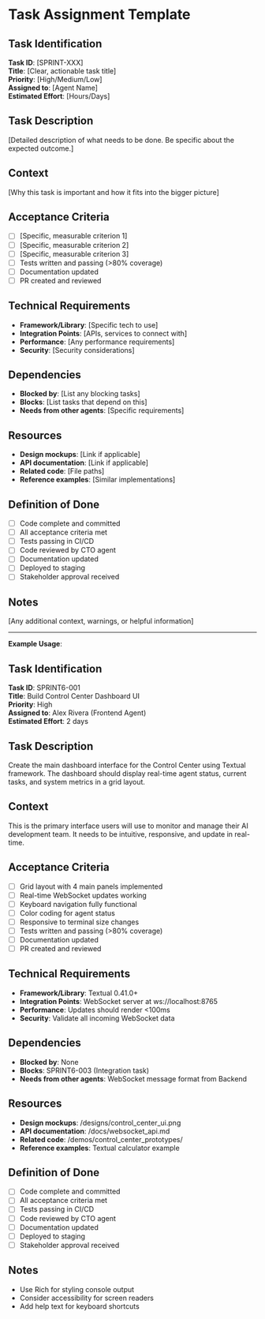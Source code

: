# Task Assignment Template

## Task Identification
**Task ID**: [SPRINT-XXX]  
**Title**: [Clear, actionable task title]  
**Priority**: [High/Medium/Low]  
**Assigned to**: [Agent Name]  
**Estimated Effort**: [Hours/Days]  

## Task Description
[Detailed description of what needs to be done. Be specific about the expected outcome.]

## Context
[Why this task is important and how it fits into the bigger picture]

## Acceptance Criteria
- [ ] [Specific, measurable criterion 1]
- [ ] [Specific, measurable criterion 2]
- [ ] [Specific, measurable criterion 3]
- [ ] Tests written and passing (>80% coverage)
- [ ] Documentation updated
- [ ] PR created and reviewed

## Technical Requirements
- **Framework/Library**: [Specific tech to use]
- **Integration Points**: [APIs, services to connect with]
- **Performance**: [Any performance requirements]
- **Security**: [Security considerations]

## Dependencies
- **Blocked by**: [List any blocking tasks]
- **Blocks**: [List tasks that depend on this]
- **Needs from other agents**: [Specific requirements]

## Resources
- **Design mockups**: [Link if applicable]
- **API documentation**: [Link if applicable]
- **Related code**: [File paths]
- **Reference examples**: [Similar implementations]

## Definition of Done
- [ ] Code complete and committed
- [ ] All acceptance criteria met
- [ ] Tests passing in CI/CD
- [ ] Code reviewed by CTO agent
- [ ] Documentation updated
- [ ] Deployed to staging
- [ ] Stakeholder approval received

## Notes
[Any additional context, warnings, or helpful information]

---

**Example Usage**:

## Task Identification
**Task ID**: SPRINT6-001  
**Title**: Build Control Center Dashboard UI  
**Priority**: High  
**Assigned to**: Alex Rivera (Frontend Agent)  
**Estimated Effort**: 2 days  

## Task Description
Create the main dashboard interface for the Control Center using Textual framework. The dashboard should display real-time agent status, current tasks, and system metrics in a grid layout.

## Context
This is the primary interface users will use to monitor and manage their AI development team. It needs to be intuitive, responsive, and update in real-time.

## Acceptance Criteria
- [ ] Grid layout with 4 main panels implemented
- [ ] Real-time WebSocket updates working
- [ ] Keyboard navigation fully functional
- [ ] Color coding for agent status
- [ ] Responsive to terminal size changes
- [ ] Tests written and passing (>80% coverage)
- [ ] Documentation updated
- [ ] PR created and reviewed

## Technical Requirements
- **Framework/Library**: Textual 0.41.0+
- **Integration Points**: WebSocket server at ws://localhost:8765
- **Performance**: Updates should render <100ms
- **Security**: Validate all incoming WebSocket data

## Dependencies
- **Blocked by**: None
- **Blocks**: SPRINT6-003 (Integration task)
- **Needs from other agents**: WebSocket message format from Backend

## Resources
- **Design mockups**: /designs/control_center_ui.png
- **API documentation**: /docs/websocket_api.md
- **Related code**: /demos/control_center_prototypes/
- **Reference examples**: Textual calculator example

## Definition of Done
- [ ] Code complete and committed
- [ ] All acceptance criteria met
- [ ] Tests passing in CI/CD
- [ ] Code reviewed by CTO agent
- [ ] Documentation updated
- [ ] Deployed to staging
- [ ] Stakeholder approval received

## Notes
- Use Rich for styling console output
- Consider accessibility for screen readers
- Add help text for keyboard shortcuts